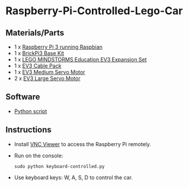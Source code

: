 # Raspberry-Pi-Controlled-Lego-Car

## Materials/Parts
* 1 x [Raspberry Pi 3 running Raspbian](https://www.raspberrypi.org/products/raspberry-pi-3-model-b/)
* 1 x [BrickPi3 Base Kit](https://www.dexterindustries.com/shop/brickpi-advanced-for-raspberry-pi/)
* 1 x [LEGO MINDSTORMS Education EV3 Expansion Set](https://education.lego.com/en-us/products/lego-mindstorms-education-ev3-expansion-set/45560)
* 1 x [EV3 Cable Pack](https://shop.lego.com/en-US/EV3-Cable-Pack-45514)
* 1 x [EV3 Medium Servo Motor](https://shop.lego.com/en-US/EV3-Medium-Servo-Motor-45503)
* 2 x [EV3 Large Servo Motor](https://shop.lego.com/en-US/EV3-Large-Servo-Motor-45502)

## Software
* [Python script](https://github.com/joan-domingo/Raspberry-Pi-Controlled-Lego-Car/blob/master/keyboard-controlled.py)

## Instructions
* Install [VNC Viewer](https://www.realvnc.com/en/connect/download/viewer/) to access the Raspberry Pi remotely.
* Run on the console:

  ```sudo python keyboard-controlled.py```
  
* Use keyboard keys: W, A, S, D to control the car.
